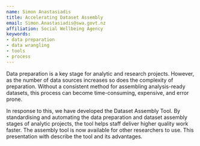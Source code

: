 ```yaml
---
name: Simon Anastasiadis
title: Accelerating Dataset Assembly
email: Simon.Anastasiadis@swa.govt.nz
affiliation: Social Wellbeing Agency
keywords:
- data preparation
- data wrangling
- tools
- process
---
```


Data preparation is a key stage for analytic and research projects. However, as the number of data sources increases so does the complexity of preparation. Without a consistent method for assembling analysis-ready datasets, this process can become time-consuming, expensive, and error prone.

In response to this, we have developed the Dataset Assembly Tool. By standardising and automating the data preparation and dataset assembly stages of analytic projects, the tool helps staff deliver higher quality work faster. The assembly tool is now available for other researchers to use. This presentation with describe the tool and its advantages.
